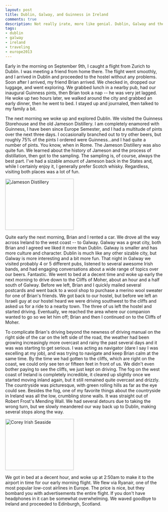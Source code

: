 ```yaml
---
layout: post
title: Dublin, Galway, and Guinness in Ireland
comments: true
description: Not really irate, more like genial. Dublin, Galway and the Cliffs of Moher were pretty incredible.
tags:
- dublin
- galway
- ireland
- traveling
- europe2013
---
```

Early in the morning on September 9th, I caught a flight from Zurich to Dublin. I was meeting a friend from home there. The flight went smoothly, and I arrived in Dublin and proceeded to the hostel without any problems. Soon after I arrived, my friend Brian arrived. We checked in, dropped our luggage, and went exploring. We grabbed lunch in a nearby pub, had our inaugural Guinness pints, then Brian took a nap -- he was very jet lagged. He woke up two hours later, we walked around the city and grabbed an early dinner, then he went to bed. I stayed up and journaled, then talked to my family a bit.

The next morning we woke up and explored Dublin. We visited the Guinness Storehouse and the old Jameson Distillery. I am completely enamored with Guinness, I have been since Europe Semester, and I had a multitude of pints over the next three days. I occasionally branched out to try other beers, but roughly 75% of the pints I ordered were Guinness...and I had quite a number of pints. You know, when in Rome. The Jameson Distillery was also quite fun. We learned about the history of Jameson and the process of distillation, then got to the sampling. The sampling is, of course, always the best part. I've had a sizable amount of Jameson back in the States and, while I certainly enjoy it, I generally prefer Scotch whisky. Regardless, visiting both places was a lot of fun.

<a href="{% asset_path full/jameson_distillery.jpg %}"><img alt="Jameson Distillery" src="{% asset_path thumb/jameson_distillery.jpg %}" height="164" width="219" /></a>

Quite early the next morning, Brian and I rented a car. We drove all the way across Ireland to the west coast -- to Galway. Galway was a great city, both Brian and I agreed we liked it more than Dublin. Galway is smaller and has more culture and character. Dublin is much like any other sizable city, but Galway is more interesting and a bit more fun. That night in Galway we visited probably 4 or 5 different pubs, listened to several awesome Irish bands, and had engaging conversations about a wide range of topics over our beers. Fantastic. We went to bed at a decent time and woke up early the next morning to drive down to the Cliffs of Moher, about an hour and a half south of Galway. Before we left, Brian and I quickly mailed several postcards and went back to a wool shop to purchase a merino wool sweater for one of Brian's friends. We got back to our hostel, but before we left an Israeli guy at our hostel heard we were driving southwest to the cliffs and asked us for a ride to a nearby town. The three of us left the hostel and started driving. Eventually, we reached the area where our companion wanted to go so we let him off; Brian and then I continued on to the Cliffs of Moher.

To complicate Brian's driving beyond the newness of driving manual on the right side of the car on the left side of the road, the weather had been growing increasingly more overcast and rainy the past several days and it was was starting to get serious. I was acting as navigator (dare I say I was excelling at my job), and was trying to navigate and keep Brian calm at the same time. By the time we had gotten to the cliffs, which are right on the coast, we could only see ten or fifteen feet in front of us. We didn't even bother paying to see the cliffs, we just kept on driving. The fog on the west coast of Ireland is completely incredible, it cleared up slightly once we started moving inland again, but it still remained quite overcast and drizzly. The countryside was picturesque, with green rolling hills as far as the eye could see. Besides the fog, one of my favorite things about the countryside in Ireland was all the low, crumbling stone walls. It was straight out of Robert Frost's Mending Wall. We had several detours due to taking the wrong turn, but we slowly meandered our way back up to Dublin, making several stops along the way.

<a href="{% asset_path full/corey_irish_seaside.jpg %}"><img alt="Corey Irish Seaside" src="{% asset_path thumb/corey_irish_seaside.jpg %}" height="164" width="219" /></a>

We got in bed at a decent hour, and woke up at 2:50am to make it to the airport in time for our early morning flight. We flew via Ryanair, one of the most popular low-cost airlines in Europe. The price is nice, but they bombard you with advertisements the entire flight. If you don't have headphones in it can be somewhat overwhelming. We waved goodbye to Ireland and proceeded to Edinburgh, Scotland.
